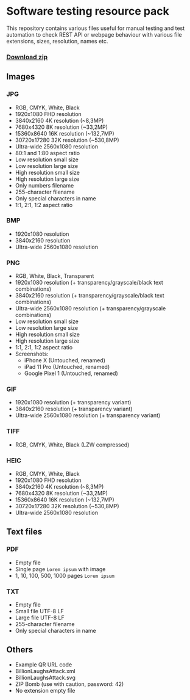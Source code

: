 # Software testing resource pack
This repository contains various files useful for manual testing and test automation to check REST API or webpage behaviour with various file extensions, sizes, resolution, names etc.

### [Download zip](https://github.com/LukaszLapaj/software-testing-resource-pack/archive/refs/heads/master.zip)

## Images
### JPG
- RGB, CMYK, White, Black
- 1920x1080 FHD resolution
- 3840x2160 4K resolution (~8,3MP)
- 7680x4320 8K resolution (~33,2MP)
- 15360x8640 16K resolution (~132,7MP)
- 30720x17280 32K resolution (~530,8MP)
- Ultra-wide 2560x1080 resolution
- 80:1 and 1:80 aspect ratio
- Low resolution small size
- Low resolution large size
- High resolution small size
- High resolution large size
- Only numbers filename
- 255-character filename
- Only special characters in name
- 1:1, 2:1, 1:2 aspect ratio

### BMP
- 1920x1080 resolution
- 3840x2160 resolution
- Ultra-wide 2560x1080 resolution

### PNG
- RGB, White, Black, Transparent
- 1920x1080 resolution (+ transparency/grayscale/black text combinations)
- 3840x2160 resolution (+ transparency/grayscale/black text combinations)
- Ultra-wide 2560x1080 resolution (+ transparency/grayscale combinations)
- Low resolution small size
- Low resolution large size
- High resolution small size
- High resolution large size
- 1:1, 2:1, 1:2 aspect ratio
- Screenshots:
     - iPhone X (Untouched, renamed)
     - iPad 11 Pro (Untouched, renamed)
     - Google Pixel 1 (Untouched, renamed)

### GIF
- 1920x1080 resolution (+ transparency variant)
- 3840x2160 resolution (+ transparency variant)
- Ultra-wide 2560x1080 resolution (+ transparency variant)

### TIFF
- RGB, CMYK, White, Black (LZW compressed)

### HEIC
- RGB, CMYK, White, Black
- 1920x1080 FHD resolution
- 3840x2160 4K resolution (~8,3MP)
- 7680x4320 8K resolution (~33,2MP)
- 15360x8640 16K resolution (~132,7MP)
- 30720x17280 32K resolution (~530,8MP)
- Ultra-wide 2560x1080 resolution

## Text files
### PDF
- Empty file
- Single page `Lorem ipsum` with image
- 1, 10, 100, 500, 1000 pages `Lorem ipsum`

### TXT
- Empty file
- Small file UTF-8 LF
- Large file UTF-8 LF
- 255-character filename
- Only special characters in name

## Others
- Example QR URL code
- BillionLaughsAttack.xml
- BillionLaughsAttack.svg
- ZIP Bomb (use with caution, password: 42)
- No extension empty file
